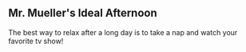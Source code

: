 ## Mr. Mueller's Ideal Afternoon
The best way to relax after a long day is to take a nap and watch your favorite tv show!
